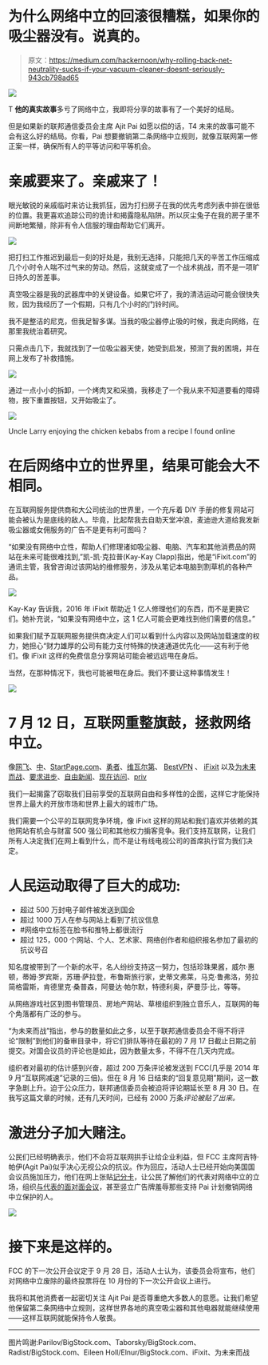 # 为什么网络中立的回滚很糟糕，如果你的吸尘器没有。说真的。

> 原文：<https://medium.com/hackernoon/why-rolling-back-net-neutrality-sucks-if-your-vacuum-cleaner-doesnt-seriously-943cb798ad65>

![](img/535117d431866e5c8ec7744846c9add0.png)

T **他的真实故事**多亏了网络中立，我即将分享的故事有了一个美好的结局。

但是如果新的联邦通信委员会主席 Ajit Pai 如愿以偿的话，T4 未来的故事可能不会有这么好的结局。你看，Pai 想要撤销第二条网络中立规则，就像互联网第一修正案一样，确保所有人的平等访问和平等机会。

# 亲戚要来了。亲戚来了！

眼光敏锐的亲戚临时来访让我抓狂，因为打扫房子在我的优先考虑列表中排在很低的位置。我更喜欢追踪公司的诡计和揭露隐私陷阱。所以灰尘兔子在我的房子里不间断地繁殖，除非有令人信服的理由帮助它们离开。

![](img/915fa28c94494c3559f2383696080059.png)

把打扫工作推迟到最后一刻的好处是，我别无选择，只能把几天的辛苦工作压缩成几个小时令人喘不过气来的劳动。然后，这就变成了一个战术挑战，而不是一项旷日持久的苦差事。

真空吸尘器是我的武器库中的关键设备。如果它坏了，我的清洁运动可能会很快失败，因为我经历了一个假期，只有几个小时的门铃时间。

我不是整洁的尼克，但我足智多谋。当我的吸尘器停止吸的时候，我走向网络，在那里我统治着研究。

只需点击几下，我就找到了一位吸尘器天使，她受到启发，预测了我的困境，并在网上发布了补救措施。

![](img/5b635acab7e2874997e46304d4a3d058.png)

通过一点小小的拆卸，一个烤肉叉和采摘，我移走了一个我从来不知道要看的障碍物，按下重置按钮，又开始吸尘了。

![](img/a8adc24e1a53df1fa3d381e52cf85b2a.png)

Uncle Larry enjoying the chicken kebabs from a recipe I found online

# 在后网络中立的世界里，结果可能会大不相同。

在互联网服务提供商和大公司统治的世界里，一个充斥着 DIY 手册的修复网站可能会被认为是底线的敌人。毕竟，比起帮我去自助天堂冲浪，麦迪逊大道给我发新吸尘器或女佣服务的广告不是更有利可图吗？

“如果没有网络中立性，帮助人们修理诸如吸尘器、电脑、汽车和其他消费品的网站在未来可能很难找到,”凯-凯·克拉普(Kay-Kay Clapp)指出，他是“iFixit.com”的通讯主管，我曾咨询过该网站的维修服务，涉及从笔记本电脑到割草机的各种产品。

![](img/18de0d10cdce8d9fdb668d067defaf7d.png)

Kay-Kay 告诉我，2016 年 iFixit 帮助近 1 亿人修理他们的东西，而不是更换它们。她补充说，“如果没有网络中立，这 1 亿人可能会更难找到他们需要的信息。”

如果我们赋予互联网服务提供商决定人们可以看到什么内容以及网站加载速度的权力，她担心“财力雄厚的公司有能力支付特殊的快速通道优先化——这有利于他们。像 iFixit 这样的免费信息分享网站可能会被远远甩在身后。

当然，在那种情况下，我也可能被甩在身后。我们不要让这种事情发生！

![](img/10e111acb4337c19d29923eef1c685a4.png)

# 7 月 12 日，互联网重整旗鼓，拯救网络中立。

像[网飞](https://www.netflix.com)、[中](/)、[StartPage.com](https://www.startpage.com)、[勇者](https://brave.com/)、[维瓦尔第](https://vivaldi.com/)、 [BestVPN](https://www.bestvpn.com/) 、 [iFixit](https://www.ifixit.com/) 以及[为未来而战](https://www.fightforthefuture.org/)、[要求进步](https://demandprogress.org/)、[自由新闻](https://www.freepress.net)、[现在访问](https://www.accessnow.org/)、[priv](https://privacytoolsio.github.io/privacytools.io/)

我们一起揭露了窃取我们目前享受的互联网自由和多样性的企图，这样它才能保持世界上最大的开放市场和世界上最大的城市广场。

我们需要一个公平的互联网竞争环境，像 iFixit 这样的网站和我们喜欢并依赖的其他网站有机会与财富 500 强公司和其他权力掮客竞争。我们支持互联网，让我们所有人决定我们在网上看到什么，而不是让有线电视公司的首席执行官为我们决定。

# 人民运动取得了巨大的成功:

*   超过 500 万封电子邮件被发送到国会
*   超过 1000 万人在参与网站上看到了抗议信息
*   #网络中立标签在脸书和推特上都很流行
*   超过 125，000 个网站、个人、艺术家、网络创作者和组织报名参加了最初的抗议号召

知名度被带到了一个新的水平，名人纷纷支持这一努力，包括珍珠果酱，威尔·惠顿，蒂姆·罗宾斯，苏珊·萨拉登，布鲁斯旅行家，史蒂文弗莱，马克·鲁弗洛，劳拉简格雷斯，肯德里克·桑普森，阿曼达·帕尔默，特德利奥，萨曼莎·比，等等。

从网络游戏社区到图书管理员、房地产网站、草根组织到独立音乐人，互联网的每个角落都有广泛的参与。

“为未来而战”指出，参与的数量如此之多，以至于联邦通信委员会不得不将评论“限制”到他们的备审目录中，将它们排队等待在最初的 7 月 17 日截止日期之前提交。对国会议员的评论也是如此，因为数量太多，不得不在几天内完成。

组织者对最初的估计感到兴奋，超过 200 万条评论被发送到 FCC(几乎是 2014 年 9 月“互联网减速”记录的三倍)。但在 8 月 16 日结束的“回复意见期”期间，这一数字急剧上升。迫于公众压力，联邦通信委员会被迫将评论期延长至 8 月 30 日。在我写这篇文章的时候，还有几天时间，已经有 2000 万条*评论被贴了出来。*

# 激进分子加大赌注。

公民们已经明确表示，他们不会将互联网拱手让给企业利益，但 FCC 主席阿吉特·帕伊(Agit Pai)似乎决心无视公众的抗议。作为回应，活动人士已经开始向美国国会议员施加压力，他们在网上张贴[记分卡](https://www.battleforthenet.com/)，让公民了解他们的代表对网络中立的立场，组织[与代表的面对面会议](https://events.battleforthenet.com/)，甚至竖立广告牌羞辱那些支持 Pai 计划撤销网络中立保护的人。

![](img/895954c10a875532ba2b650f508f21a3.png)

# 接下来是这样的。

FCC 的下一次公开会议定于 9 月 28 日，活动人士认为，该委员会将宣布，他们对网络中立废除的最终投票将在 10 月份的下一次公开会议上进行。

我将和其他消费者一起密切关注 Ajit Pai 是否尊重绝大多数人的意愿。让我们希望他保留第二条网络中立规则，这样世界各地的真空吸尘器和其他电器就能继续使用——这样互联网就能保持令人敬畏。

___________________________________________________________

图片鸣谢:Parilov/BigStock.com、Taborsky/BigStock.com、Radist/BigStock.com、Eileen Holl/Elnur/BigStock.com、iFixit、为未来而战